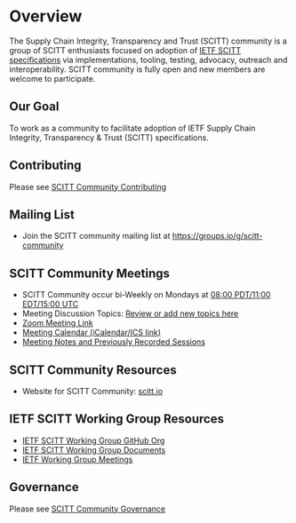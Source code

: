 # Overview

The Supply Chain Integrity, Transparency and Trust (SCITT) community is a group of SCITT enthusiasts focused on adoption of [IETF SCITT specifications](https://datatracker.ietf.org/wg/scitt) via implementations, tooling, testing, advocacy, outreach and interoperability. SCITT community is fully open and new members are welcome to participate. 

## Our Goal

To work as a community to facilitate adoption of IETF Supply Chain Integrity, Transparency & Trust (SCITT) specifications.

## Contributing

Please see [SCITT Community Contributing](https://github.com/scitt-community/governance/blob/main/CONTRIBUTING.md)

## Mailing List

+ Join the SCITT community mailing list at https://groups.io/g/scitt-community

## SCITT Community Meetings

+ SCITT Community occur bi-Weekly on Mondays at [08:00 PDT/11:00 EDT/15:00 UTC](https://time.is/compare/300PM_5_June_2024_in_UTC/Tokyo/California/New_York/London)
+ Meeting Discussion Topics: [Review or add new topics here](https://hackmd.io/6hW6PpgyTISGZwn6CQAXkQ)
+ [Zoom Meeting Link](https://gatech.zoom.us/j/98353449416)
+ [Meeting Calendar (iCalendar/ICS link)](https://scitt.io/assets/schedule.ics)
+ [Meeting  Notes and Previously Recorded Sessions](https://scitt.io/community#previous-meetings)

## SCITT Community Resources

+ Website for SCITT Community: [scitt.io](https://scitt.io)

## IETF SCITT Working Group Resources

+ [IETF SCITT Working Group GitHub Org](https://github.com/ietf-scitt)
+ [IETF SCITT Working Group Documents](https://datatracker.ietf.org/wg/scitt/documents/)
+ [IETF Working Group Meetings](https://datatracker.ietf.org/wg/scitt/meetings/)

## Governance

Please see [SCITT Community Governance](https://github.com/scitt-community/governance/blob/main/GOVERNANCE.md)
